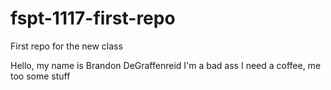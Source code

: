 # fspt-1117-first-repo
First repo for the new class

Hello, my name is Brandon DeGraffenreid
I'm a bad ass
I need a coffee, me too
some stuff
